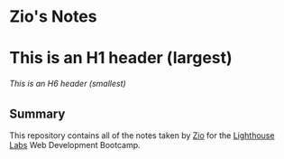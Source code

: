 # Zio's Notes
# This is an H1 header (largest)
###### This is an H6 header (smallest) 

## Summary 

This repository contains all of the notes taken by [Zio](https://github.com/Zio7711) for the [Lighthouse Labs](https://www.lighthouselabs.ca/) Web Development Bootcamp.